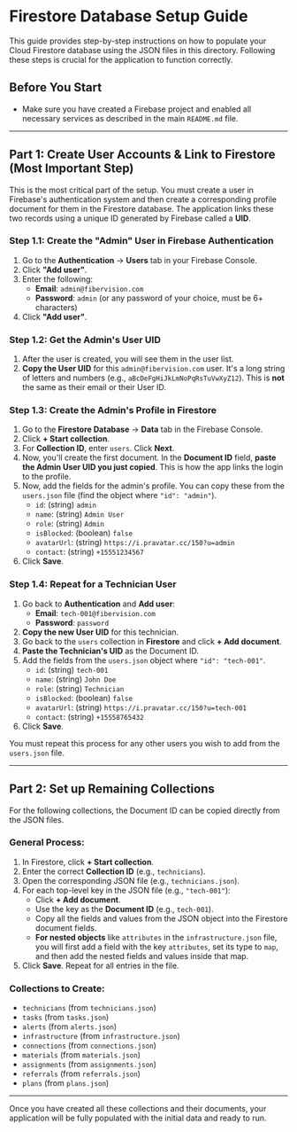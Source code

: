 # Firestore Database Setup Guide

This guide provides step-by-step instructions on how to populate your Cloud Firestore database using the JSON files in this directory. Following these steps is crucial for the application to function correctly.

## Before You Start

- Make sure you have created a Firebase project and enabled all necessary services as described in the main `README.md` file.

---

## Part 1: Create User Accounts & Link to Firestore (Most Important Step)

This is the most critical part of the setup. You must create a user in Firebase's authentication system and then create a corresponding profile document for them in the Firestore database. The application links these two records using a unique ID generated by Firebase called a **UID**.

### Step 1.1: Create the "Admin" User in Firebase Authentication

1.  Go to the **Authentication** -> **Users** tab in your Firebase Console.
2.  Click **"Add user"**.
3.  Enter the following:
    *   **Email**: `admin@fibervision.com`
    *   **Password**: `admin` (or any password of your choice, must be 6+ characters)
4.  Click **"Add user"**.

### Step 1.2: Get the Admin's User UID

1.  After the user is created, you will see them in the user list.
2.  **Copy the User UID** for this `admin@fibervision.com` user. It's a long string of letters and numbers (e.g., `aBcDeFgHiJkLmNoPqRsTuVwXyZ12`). This is **not** the same as their email or their User ID.

### Step 1.3: Create the Admin's Profile in Firestore

1.  Go to the **Firestore Database** -> **Data** tab in the Firebase Console.
2.  Click **+ Start collection**.
3.  For **Collection ID**, enter `users`. Click **Next**.
4.  Now, you'll create the first document. In the **Document ID** field, **paste the Admin User UID you just copied**. This is how the app links the login to the profile.
5.  Now, add the fields for the admin's profile. You can copy these from the `users.json` file (find the object where `"id": "admin"`).
    *   `id`: (string) `admin`
    *   `name`: (string) `Admin User`
    *   `role`: (string) `Admin`
    *   `isBlocked`: (boolean) `false`
    *   `avatarUrl`: (string) `https://i.pravatar.cc/150?u=admin`
    *   `contact`: (string) `+15551234567`
6.  Click **Save**.

### Step 1.4: Repeat for a Technician User

1.  Go back to **Authentication** and **Add user**:
    *   **Email**: `tech-001@fibervision.com`
    *   **Password**: `password`
2.  **Copy the new User UID** for this technician.
3.  Go back to the `users` collection in **Firestore** and click **+ Add document**.
4.  **Paste the Technician's UID** as the Document ID.
5.  Add the fields from the `users.json` object where `"id": "tech-001"`.
    *   `id`: (string) `tech-001`
    *   `name`: (string) `John Doe`
    *   `role`: (string) `Technician`
    *   `isBlocked`: (boolean) `false`
    *   `avatarUrl`: (string) `https://i.pravatar.cc/150?u=tech-001`
    *   `contact`: (string) `+15558765432`
6.  Click **Save**.

You must repeat this process for any other users you wish to add from the `users.json` file.

---

## Part 2: Set up Remaining Collections

For the following collections, the Document ID can be copied directly from the JSON files.

### General Process:

1.  In Firestore, click **+ Start collection**.
2.  Enter the correct **Collection ID** (e.g., `technicians`).
3.  Open the corresponding JSON file (e.g., `technicians.json`).
4.  For each top-level key in the JSON file (e.g., `"tech-001"`):
    *   Click **+ Add document**.
    *   Use the key as the **Document ID** (e.g., `tech-001`).
    *   Copy all the fields and values from the JSON object into the Firestore document fields.
    *   **For nested objects** like `attributes` in the `infrastructure.json` file, you will first add a field with the key `attributes`, set its type to `map`, and then add the nested fields and values inside that map.
5.  Click **Save**. Repeat for all entries in the file.

### Collections to Create:

-   `technicians` (from `technicians.json`)
-   `tasks` (from `tasks.json`)
-   `alerts` (from `alerts.json`)
-   `infrastructure` (from `infrastructure.json`)
-   `connections` (from `connections.json`)
-   `materials` (from `materials.json`)
-   `assignments` (from `assignments.json`)
-   `referrals` (from `referrals.json`)
-   `plans` (from `plans.json`)

---

Once you have created all these collections and their documents, your application will be fully populated with the initial data and ready to run.
